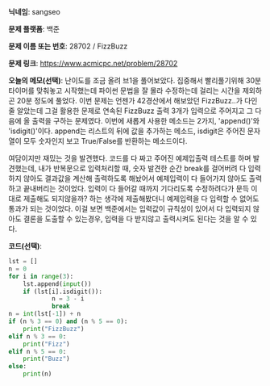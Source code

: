 **닉네임**: sangseo

**문제 플랫폼**: 백준

**문제 이름 또는 번호**: 28702 / FizzBuzz

**문제 링크**: https://www.acmicpc.net/problem/28702

**오늘의 메모(선택)**: 난이도를 조금 올려 브1을 풀어보았다. 집중해서 빨리풀기위해 30분 타이머를 맞춰놓고 시작했는데 파이썬 문법을 잘 몰라 수정하는데 걸리는 시간을 제외하곤 20분 정도에 풀었다.
이번 문제는 언젠가 42경산에서 해보았던 FizzBuzz..가 다인줄 알았는데 그걸 활용한 문제로 연속된 FizzBuzz 출력 3개가 입력으로 주어지고 그 다음에 올 출력을 구하는 문제였다.
이번에 새롭게 사용한 메소드는 2가지, 'append()'와 'isdigit()'이다. append는 리스트의 뒤에 값을 추가하는 메소드, isdigit은 주어진 문자열이 모두 숫자인지 보고 True/False를 반환하는 메소드이다.

여담이지만 재밌는 것을 발견했다. 코드를 다 짜고 주어진 예제입출력 테스트를 하며 발견했는데, 내가 반복문으로 입력처리할 때, 숫자 발견한 순간 break를 걸어버려 다 입력하지 않아도 결과값을 계산해 출력하도록 해놨어서 예제입력이 다 들어가지 않아도 출력하고 끝내버리는 것이었다.
입력이 다 들어갈 때까지 기다리도록 수정하려다가 문득 이대로 제출해도 되지않을까? 하는 생각에 제출해봤더니 예제입력을 다 입력할 수 없어도 통과가 되는 것이었다.
이걸 보면 백준에서는 입력값이 규칙성이 있어서 다 입력되지 않아도 결론을 도출할 수 있는경우, 입력을 다 받지않고 출력시켜도 된다는 것을 알 수 있다.

**코드(선택)**:
```python
lst = []
n = 0
for i in range(3):
    lst.append(input())
    if (lst[i].isdigit()):
            n = 3 - i
            break
n = int(lst[-1]) + n
if (n % 3 == 0) and (n % 5 == 0):
    print("FizzBuzz")
elif n % 3 == 0:
    print("Fizz")
elif n % 5 == 0:
    print("Buzz")
else:
    print(n)
```
